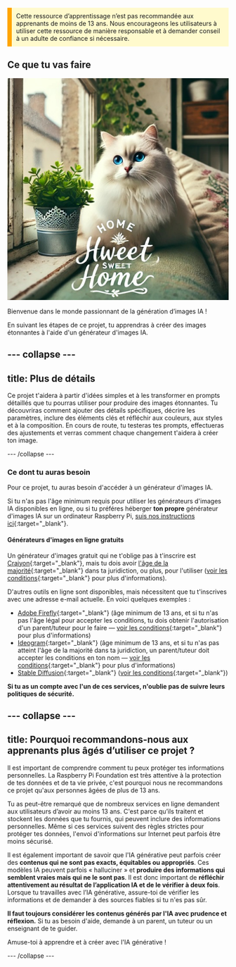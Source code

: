 <p style='border-left: solid; border-width:10px; border-color: #FFA500; background-color: #FFFACD; padding: 10px;'>
Cette ressource d’apprentissage n’est pas recommandée aux apprenants de moins de 13 ans. Nous encourageons les utilisateurs à utiliser cette ressource de manière responsable et à demander conseil à un adulte de confiance si nécessaire.
</p>

## Ce que tu vas faire

![Un chat blanc à poil long aux yeux bleus et au nez rose est assis sur un rebord de fenêtre et sur le dossier d'un canapé, à côté d'une plante en pot dans un récipient métallique décoratif. Le rebord de la fenêtre fait partie d'un intérieur chaleureux, avec un coussin floral, une plante verte rampante et des étagères. À travers la fenêtre, un bâtiment est visible. Au premier plan de l'image, on peut lire "HOME Hweet SWEET Home" dans un style élégant, avec quelques décorations.](images/prompt8.jpg)

Bienvenue dans le monde passionnant de la génération d’images IA !

En suivant les étapes de ce projet, tu apprendras à créer des images étonnantes à l'aide d'un générateur d'images IA.

## --- collapse ---

## title: Plus de détails

Ce projet t'aidera à partir d'idées simples et à les transformer en prompts détaillés que tu pourras utiliser pour produire des images étonnantes. Tu découvriras comment ajouter des détails spécifiques, décrire les paramètres, inclure des éléments clés et réfléchir aux couleurs, aux styles et à la composition. En cours de route, tu testeras tes prompts, effectueras des ajustements et verras comment chaque changement t'aidera à créer ton image.

\--- /collapse ---

### Ce dont tu auras besoin

Pour ce projet, tu auras besoin d'accéder à un générateur d'images IA.

Si tu n'as pas l'âge minimum requis pour utiliser les générateurs d'images IA disponibles en ligne, ou si tu préféres héberger **ton propre** générateur d'images IA sur un ordinateur Raspberry Pi, [suis nos instructions ici](https://projects.raspberrypi.org/fr-FR/projects/ai-images-on-pi){:target="_blank"}.

#### Générateurs d'images en ligne gratuits

Un générateur d'images gratuit qui ne t'oblige pas à t'inscrire est [Craiyon](https://www.craiyon.com){:target="_blank"}, mais tu dois avoir [l'âge de la majorité](https://fr.wikipedia.org/wiki/Majorit%C3%A9_civile){:target="_blank"} dans ta juridiction, ou plus, pour l'utiliser ([voir les conditions](https://www.craiyon.com/terms){:target="_blank"} pour plus d'informations).

D'autres outils en ligne sont disponibles, mais nécessitent que tu t'inscrives avec une adresse e-mail actuelle. En voici quelques exemples :

- [Adobe Firefly](https://firefly.adobe.com/){:target="_blank"} (âge minimum de 13 ans, et si tu n'as pas l'âge légal pour accepter les conditions, tu dois obtenir l'autorisation d'un parent/tuteur pour le faire — [voir les conditions](https://www.adobe.com/uk/legal/terms.html){:target="_blank"} pour plus d'informations)
- [Ideogram](https://www.ideogram.ai){:target="_blank"} (âge minimum de 13 ans, et si tu n'as pas atteint l'âge de la majorité dans ta juridiction, un parent/tuteur doit accepter les conditions en ton nom — [voir les conditions](https://ideogram.ai/legal/tos){:target="_blank"} pour plus d'informations)
- [Stable Diffusion](https://stablediffusionweb.com/){:target="_blank"} ([voir les conditions](https://stablediffusionweb.com/terms-and-conditions){:target="_blank"})

**Si tu as un compte avec l'un de ces services, n'oublie pas de suivre leurs politiques de sécurité.**

## --- collapse ---

## title: Pourquoi recommandons-nous aux apprenants plus âgés d’utiliser ce projet ?

Il est important de comprendre comment tu peux protéger tes informations personnelles. La Raspberry Pi Foundation est très attentive à la protection de tes données et de ta vie privée, c'est pourquoi nous ne recommandons ce projet qu'aux personnes âgées de plus de 13 ans.

Tu as peut-être remarqué que de nombreux services en ligne demandent aux utilisateurs d’avoir au moins 13 ans. C'est parce qu’ils traitent et stockent les données que tu fournis, qui peuvent inclure des informations personnelles. Même si ces services suivent des règles strictes pour protéger tes données, l'envoi d'informations sur Internet peut parfois être moins sécurisé.

Il est également important de savoir que l'IA générative peut parfois créer des **contenus qui ne sont pas exacts, équitables ou appropriés**. Ces modèles IA peuvent parfois « halluciner » et **produire des informations qui semblent vraies mais qui ne le sont pas**. Il est donc important de **réfléchir attentivement au résultat de l’application IA et de le vérifier à deux fois**. Lorsque tu travailles avec l’IA générative, assure-toi de vérifier les informations et de demander à des sources fiables si tu n'es pas sûr.

**Il faut toujours considérer les contenus générés par l'IA avec prudence et réflexion.** Si tu as besoin d'aide, demande à un parent, un tuteur ou un enseignant de te guider.

Amuse-toi à apprendre et à créer avec l'IA générative !

\--- /collapse ---
